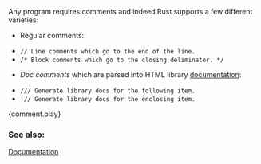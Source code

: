 Any program requires comments and indeed Rust supports
a few different varieties:

* Regular comments:
 - `// Line comments which go to the end of the line.`
 - `/* Block comments which go to the closing deliminator. */`
* *Doc comments* which are parsed into HTML library
[documentation][docs]:
 - `/// Generate library docs for the following item.`
 - `!// Generate library docs for the enclosing item.`

{comment.play}

### See also:

[Documentation][docs]

[docs]: ./meta/doc.html
